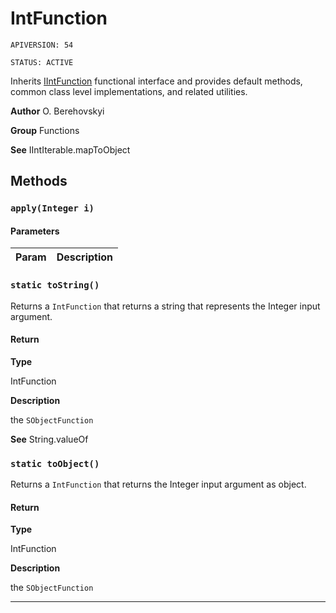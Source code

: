 # IntFunction

`APIVERSION: 54`

`STATUS: ACTIVE`

Inherits [IIntFunction](/docs/Functional-Interfaces/IIntFunction.md) functional interface and provides default methods, common class level implementations, and related utilities.


**Author** O. Berehovskyi


**Group** Functions


**See** IIntIterable.mapToObject

## Methods
### `apply(Integer i)`
#### Parameters
|Param|Description|
|---|---|

### `static toString()`

Returns a `IntFunction` that returns a string that represents the Integer input argument.

#### Return

**Type**

IntFunction

**Description**

the `SObjectFunction`


**See** String.valueOf

### `static toObject()`

Returns a `IntFunction` that returns the Integer input argument as object.

#### Return

**Type**

IntFunction

**Description**

the `SObjectFunction`

---
